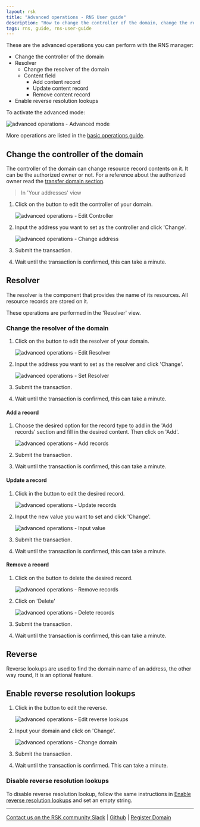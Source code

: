```yaml
---
layout: rsk
title: "Advanced operations - RNS User guide"
description: "How to change the controller of the domain, change the resolver of the domain, add a record, update a record, remove a record, enable reverse resolution lookups, disable reverse resolution lookups"
tags: rns, guide, rns-user-guide
---
```


These are the advanced operations you can perform with the RNS manager:

- Change the controller of the domain
- Resolver
    - Change the resolver of the domain
    - Content field
        - Add content record
        - Update content record
        - Remove content record
- Enable reverse resolution lookups

To activate the advanced mode:

![advanced operations - Advanced mode](/rif/rns/guide/images/advanced-operations-advanced-mode.png)

More operations are listed in the [basic operations guide](/rif/rns/guide/operations/).

## Change the controller of the domain

The controller of the domain can change resource record contents on it. It can be the authorized owner or not. For a reference about the authorized owner read the [transfer domain section](/rif/rns/guide/operations/#transfer-your-domain).

> In 'Your addresses' view

1. Click on the button to edit the controller of your domain.

    ![advanced operations - Edit Controller](/rif/rns/guide/images/advanced-operations-edit-controller.png)

2. Input the address you want to set as the controller and click 'Change'.

    ![advanced operations - Change address](/rif/rns/guide/images/advanced-operations-change-address.png)

3. Submit the transaction.

4. Wait until the transaction is confirmed, this can take a minute.

## Resolver

The resolver is the component that provides the name of its resources. All resource records are stored on it.

These operations are performed in the 'Resolver' view.

### Change the resolver of the domain

1. Click on the button to edit the resolver of your domain.

    ![advanced operations - Edit Resolver](/rif/rns/guide/images/advanced-operations-edit-resolver.png)

2. Input the address you want to set as the resolver and click 'Change'.

    ![advanced operations - Set Resolver](/rif/rns/guide/images/advanced-operations-set-resolver.png)

3. Submit the transaction.

4. Wait until the transaction is confirmed, this can take a minute.

#### Add a record

1. Choose the desired option for the record type to add in the 'Add records' section and fill in the desired content. Then click on 'Add'.

    ![advanced operations - Add records](/rif/rns/guide/images/advanced-operations-add-records.png)

2. Submit the transaction.

3. Wait until the transaction is confirmed, this can take a minute.

#### Update a record

1. Click in the button to edit the desired record.

    ![advanced operations - Update records](/rif/rns/guide/images/advanced-operations-update-records.png)


2. Input the new value you want to set and click 'Change'.

    ![advanced operations - Input value](/rif/rns/guide/images/advanced-operations-input-value.png)

3. Submit the transaction.

4. Wait until the transaction is confirmed, this can take a minute.

#### Remove a record

1. Click on the button to delete the desired record.

    ![advanced operations - Remove records](/rif/rns/guide/images/advanced-operations-remove-records.png)

2. Click on 'Delete'

    ![advanced operations - Delete records](/rif/rns/guide/images/advanced-operations-delete-records.png)

3. Submit the transaction.

4. Wait until the transaction is confirmed, this can take a minute.

## Reverse

Reverse lookups are used to find the domain name of an address, the other way round, It is an optional feature.

## Enable reverse resolution lookups


1. Click in the button to edit the reverse.

    ![advanced operations - Edit reverse lookups](/rif/rns/guide/images/advanced-operations-edit-reverse-lookups.png)

2. Input your domain and click on 'Change'.

    ![advanced operations - Change domain](/rif/rns/guide/images/advanced-operations-change-domain.png)

3. Submit the transaction.

4. Wait until the transaction is confirmed. This can take a minute.


### Disable reverse resolution lookups

To disable reverse resolution lookup, follow the same instructions in [Enable reverse resolution lookups](#enable-reverse-resolution-lookups) and set an empty string.

----

[Contact us on the RSK community Slack](/slack/) |
[Github](https://github.com/rnsdomains) |
[Register Domain](https://manager.rns.rifos.org/search)

